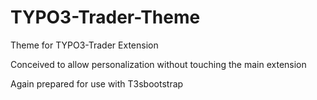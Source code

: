 # TYPO3-Trader-Theme
Theme for TYPO3-Trader Extension

Conceived to allow personalization without touching the main extension

Again prepared for use with T3sbootstrap
